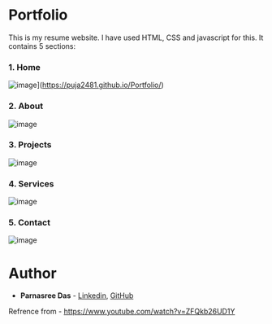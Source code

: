 # Portfolio


This is my resume website. 
I have used HTML, CSS and javascript for this.
It contains 5 sections:

### 1. Home

![image](https://user-images.githubusercontent.com/56734293/129669772-a45feb67-56a1-4a05-b405-3e057591dcee.png)](https://puja2481.github.io/Portfolio/)

### 2. About

![image](https://user-images.githubusercontent.com/56734293/129628151-b62b2d49-5c4a-4e02-aa35-9657d5edfe25.png)

### 3. Projects

![image](https://user-images.githubusercontent.com/56734293/129628280-a385af30-81c2-42ae-af31-46f632ebbd3e.png)

### 4. Services

![image](https://user-images.githubusercontent.com/56734293/129628393-6347a8c9-b4af-465c-b67d-8ac4015463bb.png)

### 5. Contact

![image](https://user-images.githubusercontent.com/56734293/129628467-90886416-8636-419f-8c92-b444ede8b05d.png)


# Author

* **Parnasree Das** - [Linkedin](https://www.linkedin.com/in/parnasree-das-6b0231196/), [GitHub](https://github.com/Puja2481)  

Refrence from - https://www.youtube.com/watch?v=ZFQkb26UD1Y

